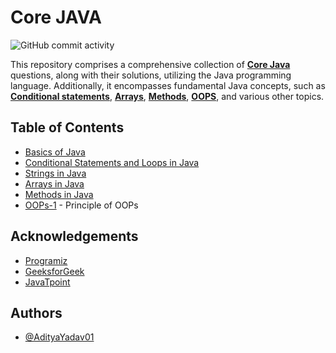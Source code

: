 # Core JAVA 

![GitHub commit activity](https://img.shields.io/github/commit-activity/w/AdityaYadav01/Core_JAVA_by_AdityaYadav)


This repository comprises a comprehensive collection of [**Core Java**](https://www.programiz.com/java-programming) questions, along with their solutions, utilizing the Java programming language. Additionally, it encompasses fundamental Java concepts, such as [**Conditional statements**](https://www.javatpoint.com/conditional-operator-in-java), [**Arrays**](https://www.javatpoint.com/array-in-java), [**Methods**](https://www.javatpoint.com/method-in-java), [**OOPS**](https://www.javatpoint.com/java-oops-concepts), and various other topics.


## Table of Contents

- [Basics of Java](https://github.com/AdityaYadav01/Core_JAVA_by_AdityaYadav/tree/master/Basics%20of%20JAVA/src)
- [Conditional Statements and Loops in Java](https://github.com/AdityaYadav01/Core_JAVA_by_AdityaYadav/tree/master/Conditional%20Statements%20and%20Loops%20in%20Java/src)
- [Strings in Java](https://github.com/AdityaYadav01/Core_JAVA_by_AdityaYadav/tree/master/Strings%20in%20Java/src)
- [Arrays in Java](https://github.com/AdityaYadav01/Core_JAVA_by_AdityaYadav/tree/master/Arrays%20in%20Java/src)
- [Methods in Java](https://github.com/AdityaYadav01/Core_JAVA_by_AdityaYadav/tree/master/Methods%20in%20Java/src)
- [OOPs-1](https://github.com/AdityaYadav01/Core_JAVA_by_AdityaYadav/tree/master/OOPS-1/src) - Principle of OOPs 


## Acknowledgements

 - [Programiz](https://www.programiz.com/)
 - [GeeksforGeek](https://www.geeksforgeeks.org/)
 - [JavaTpoint](https://www.javatpoint.com/java-tutorial)


## Authors

- [@AdityaYadav01](https://github.com/AdityaYadav01)
